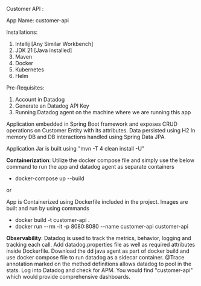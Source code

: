 Customer API :

App Name: customer-api

Installations: 
1. Intellij [Any Similar Workbench]
2. JDK 21 [Java installed]
3. Maven 
4. Docker
5. Kubernetes
6. Helm

Pre-Requisites:
1. Account in Datadog
2. Generate an Datadog API Key
3. Running Datadog agent on the machine where we are running this app

Application embedded in Spring Boot framework and exposes CRUD operations on Customer Entity with its attributes. 
Data persisted using H2 In memory DB and DB interactions handled using Spring Data JPA.

Application Jar is built using "mvn -T 4 clean install -U"

**Containerization**:
Utilize the docker compose file and simply use the below command to run the app and datadog agent as separate containers
- docker-compose up --build

or

App is Containerized using Dockerfile included in the project. Images are built and run by using commands
- docker build -t customer-api .
- docker run --rm -it -p 8080:8080 --name customer-api customer-api




**Observability**: 
Datadog is used to track the metrics, behavior, logging and tracking each call.
Add datadog.properties file as well as required attributes inside Dockerfile.
Download the dd java agent as part of docker build and use docker compose file to run datadog as a sidecar container.
@Trace annotation marked on the method definitions allows datadog to pool in the stats.
Log into Datadog and check for APM. You would find "customer-api" which would provide comprehensive dashboards.




